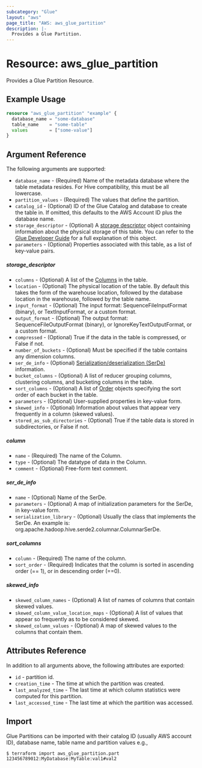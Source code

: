 ```yaml
---
subcategory: "Glue"
layout: "aws"
page_title: "AWS: aws_glue_partition"
description: |-
  Provides a Glue Partition.
---
```


# Resource: aws_glue_partition

Provides a Glue Partition Resource.

## Example Usage

```terraform
resource "aws_glue_partition" "example" {
  database_name = "some-database"
  table_name    = "some-table"
  values        = ["some-value"]
}
```

## Argument Reference

The following arguments are supported:

* `database_name` - (Required) Name of the metadata database where the table metadata resides. For Hive compatibility, this must be all lowercase.
* `partition_values` - (Required) The values that define the partition.
* `catalog_id` - (Optional) ID of the Glue Catalog and database to create the table in. If omitted, this defaults to the AWS Account ID plus the database name.
* `storage_descriptor` - (Optional) A [storage descriptor](#storage_descriptor) object containing information about the physical storage of this table. You can refer to the [Glue Developer Guide](https://docs.aws.amazon.com/glue/latest/dg/aws-glue-api-catalog-tables.html#aws-glue-api-catalog-tables-StorageDescriptor) for a full explanation of this object.
* `parameters` - (Optional) Properties associated with this table, as a list of key-value pairs.

##### storage_descriptor

* `columns` - (Optional) A list of the [Columns](#column) in the table.
* `location` - (Optional) The physical location of the table. By default this takes the form of the warehouse location, followed by the database location in the warehouse, followed by the table name.
* `input_format` - (Optional) The input format: SequenceFileInputFormat (binary), or TextInputFormat, or a custom format.
* `output_format` - (Optional) The output format: SequenceFileOutputFormat (binary), or IgnoreKeyTextOutputFormat, or a custom format.
* `compressed` - (Optional) True if the data in the table is compressed, or False if not.
* `number_of_buckets` - (Optional) Must be specified if the table contains any dimension columns.
* `ser_de_info` - (Optional) [Serialization/deserialization (SerDe)](#ser_de_info) information.
* `bucket_columns` - (Optional) A list of reducer grouping columns, clustering columns, and bucketing columns in the table.
* `sort_columns` - (Optional) A list of [Order](#sort_columns) objects specifying the sort order of each bucket in the table.
* `parameters` - (Optional) User-supplied properties in key-value form.
* `skewed_info` - (Optional) Information about values that appear very frequently in a column (skewed values).
* `stored_as_sub_directories` - (Optional) True if the table data is stored in subdirectories, or False if not.

##### column

* `name` - (Required) The name of the Column.
* `type` - (Optional) The datatype of data in the Column.
* `comment` - (Optional) Free-form text comment.

##### ser_de_info

* `name` - (Optional) Name of the SerDe.
* `parameters` - (Optional) A map of initialization parameters for the SerDe, in key-value form.
* `serialization_library` - (Optional) Usually the class that implements the SerDe. An example is: org.apache.hadoop.hive.serde2.columnar.ColumnarSerDe.

##### sort_columns

* `column` - (Required) The name of the column.
* `sort_order` - (Required) Indicates that the column is sorted in ascending order (== 1), or in descending order (==0).

##### skewed_info

* `skewed_column_names` - (Optional) A list of names of columns that contain skewed values.
* `skewed_column_value_location_maps` - (Optional) A list of values that appear so frequently as to be considered skewed.
* `skewed_column_values` - (Optional) A map of skewed values to the columns that contain them.

## Attributes Reference

In addition to all arguments above, the following attributes are exported:

* `id` - partition id.
* `creation_time` - The time at which the partition was created.
* `last_analyzed_time` - The last time at which column statistics were computed for this partition.
* `last_accessed_time` - The last time at which the partition was accessed.

## Import

Glue Partitions can be imported with their catalog ID (usually AWS account ID), database name, table name and partition values e.g.,

```
$ terraform import aws_glue_partition.part 123456789012:MyDatabase:MyTable:val1#val2
```

<!-- cache-key: cdktf-0.17.0-pre.15 input-3df151e71d49bf319909d949bce00f1ac46ba154033714262dbe07cde2d70331 -->